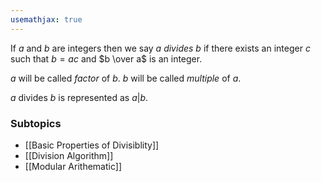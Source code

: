 ```yaml
---
usemathjax: true
---
```


If $a$ and $b$ are integers then we say *$a$ divides $b$* if there exists an integer $c$ such that $b=ac$ and $b \over a$ is an integer.

$a$ will be called *factor* of $b$.
$b$ will be called *multiple* of $a$.

$a$ divides $b$ is represented as $a | b$.

### Subtopics
- [[Basic Properties of Divisiblity]]
- [[Division Algorithm]]
- [[Modular Arithematic]]